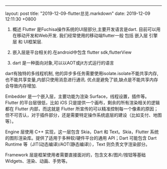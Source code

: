---
layout: post
title:  "2019-12-09-flutter总览.markdown"
date:   2019-12-09 12:11:30 +0800

1. 概述
Flutter 是Fuchisa操作系统的UI层部分,主要开发语言是dart.
目前可以用在移动开发和Web开发.
我们经常使用的移动端flutter一般  包括 嵌入层 引擎层 和 UI框架层.
2. 嵌入层是平台相关的.在android中包含 flutter sdk,flutterView

3. dart
是一种面向对象,可以以AOT或jit方式运行的语言

dart有独特的多线程机制,
他的异步多任务需要使用isolate.isolate不能共享内存,也不能共享变量,内部只使用消息进行通讯.
优点是避免了锁,缺点是不能共享内存会导致内存增加.



Embedder 是一个嵌入层，主要功能为渲染 Surface，线程设置，插件等。
Flutter 的平台层很低，比如 iOS 只是提供一个画布，剩余的所有渲染相关的逻辑
都在 Flutter 内部，而这就是 Flutter 所宣传的可以精准控制每一个像素的原因；
但不可否认，对于插件部分，还是需要特定操作系统底层的建设（比如支付、地图等）。

Engine 层使用 C++ 实现，这一层包含 Skia，Dart 和 Text。Skia，Flutter
系统的图形渲染库。提供了适用于多种软/硬件平台的通用 API；Dart 可能包含 Dart
Runtime 等（JIT(动态编译)/AOT(静态编译)），Text 则负责文字渲染部分。

Framework 层是框架使用者需要直接面对的，包含文本/图片/按钮等基础 Widgets、渲染、动画、手势等。

 
 
    